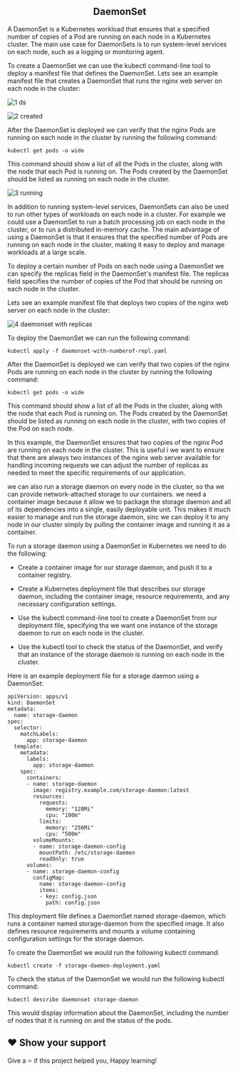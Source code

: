 <div align=center>
  
## DaemonSet

</div>

A DaemonSet is a Kubernetes workload that ensures that a specified number of copies of a Pod are running on each node in a Kubernetes cluster. The main use case for DaemonSets is to run system-level services on each node, such as a logging or monitoring agent.

To create a DaemonSet we can use the kubectl command-line tool to deploy a manifest file that defines the DaemonSet. Lets see an example manifest file that creates a DaemonSet that runs the nginx web server on each node in the cluster:

![1 ds](https://user-images.githubusercontent.com/58173938/206950618-57307d14-bc7e-422d-8321-ea79461b9961.png)

![2 created](https://user-images.githubusercontent.com/58173938/206950691-50c5bc7e-34c6-4534-84ad-6fb7521086fa.png)

After the DaemonSet is deployed we can verify that the nginx Pods are running on each node in the cluster by running the following command:

```
kubectl get pods -o wide

```
This command should show a list of all the Pods in the cluster, along with the node that each Pod is running on. The Pods created by the DaemonSet should be listed as running on each node in the cluster.

![3 running](https://user-images.githubusercontent.com/58173938/206951062-005b26ed-c604-4f3c-989a-be8512bedcef.png)

In addition to running system-level services, DaemonSets can also be used to run other types of workloads on each node in a cluster. For example we could use a DaemonSet to run a batch processing job on each node in the cluster, or to run a distributed in-memory cache. The main advantage of using a DaemonSet is that it ensures that the specified number of Pods are running on each node in the cluster, making it easy to deploy and manage workloads at a large scale.

To deploy a certain number of Pods on each node using a DaemonSet we can specify the replicas field in the DaemonSet's manifest file. The replicas field specifies the number of copies of the Pod that should be running on each node in the cluster.

Lets see an example manifest file that deploys two copies of the nginx web server on each node in the cluster:

![4 daemonset with replicas](https://user-images.githubusercontent.com/58173938/206952187-264461e8-18a8-44b3-845d-434f11ab7b0d.png)

To deploy the DaemonSet we can run the following command:

```
kubectl apply -f daemonset-with-numberof-repl.yaml
```
After the DaemonSet is deployed we can verify that two copies of the nginx Pods are running on each node in the cluster by running the following command:

```
kubectl get pods -o wide
```

This command should show a list of all the Pods in the cluster, along with the node that each Pod is running on. The Pods created by the DaemonSet should be listed as running on each node in the cluster, with two copies of the Pod on each node.

In this example, the DaemonSet ensures that two copies of the nginx Pod are running on each node in the cluster. This is useful i we want to ensure that there are always two instances of the nginx web server available for handling incoming requests we can adjust the number of replicas as needed to meet the specific requirements of our application.

we can also run a storage daemon on every node in the cluster, so tha we can provide network-attached storage to our containers. we need a container image because it allow we to package the storage daemon and all of its dependencies into a single, easily deployable unit. This makes it much easier to manage and run the storage daemon, sinc we can deploy it to any node in our cluster simply by pulling the container image and running it as a container.

To run a storage daemon using a DaemonSet in Kubernetes we need to do the following:

- Create a container image for our storage daemon, and push it to a container registry.

- Create a Kubernetes deployment file that describes our storage daemon, including the container image, resource requirements, and any necessary configuration settings.

- Use the kubectl command-line tool to create a DaemonSet from our deployment file, specifying tha we want one instance of the storage daemon to run on each node in the cluster.

- Use the kubectl tool to check the status of the DaemonSet, and verify that an instance of the storage daemon is running on each node in the cluster.

Here is an example deployment file for a storage daemon using a DaemonSet:

```
apiVersion: apps/v1
kind: DaemonSet
metadata:
  name: storage-daemon
spec:
  selector:
    matchLabels:
      app: storage-daemon
  template:
    metadata:
      labels:
        app: storage-daemon
    spec:
      containers:
      - name: storage-daemon
        image: registry.example.com/storage-daemon:latest
        resources:
          requests:
            memory: "128Mi"
            cpu: "100m"
          limits:
            memory: "256Mi"
            cpu: "500m"
        volumeMounts:
        - name: storage-daemon-config
          mountPath: /etc/storage-daemon
          readOnly: true
      volumes:
      - name: storage-daemon-config
        configMap:
          name: storage-daemon-config
          items:
          - key: config.json
            path: config.json
```

This deployment file defines a DaemonSet named storage-daemon, which runs a container named storage-daemon from the specified image. It also defines resource requirements and mounts a volume containing configuration settings for the storage daemon.

To create the DaemonSet we would run the following kubectl command:

```
kubectl create -f storage-daemon-deployment.yaml
```

To check the status of the DaemonSet we would run the following kubectl command:

```
kubectl describe daemonset storage-daemon
```

This would display information about the DaemonSet, including the number of nodes that it is running on and the status of the pods.

## ❤ Show your support

Give a ⭐️ if this project helped you, Happy learning!
